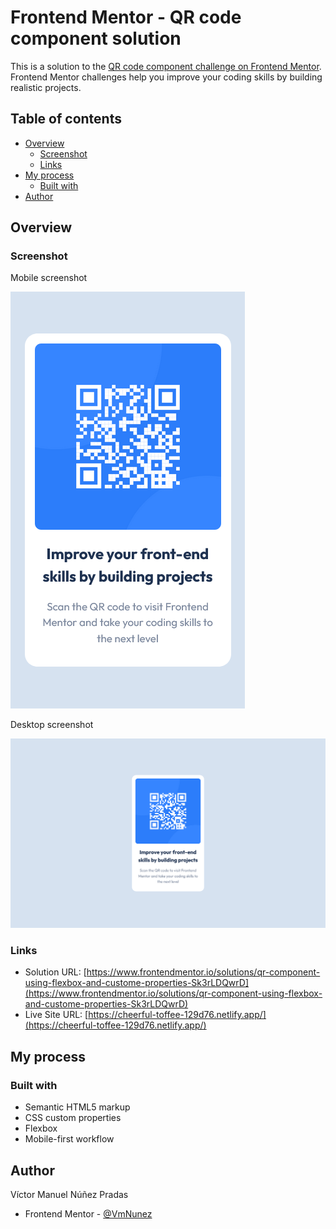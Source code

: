 # Frontend Mentor - QR code component solution

This is a solution to the [QR code component challenge on Frontend Mentor](https://www.frontendmentor.io/challenges/qr-code-component-iux_sIO_H). Frontend Mentor challenges help you improve your coding skills by building realistic projects. 

## Table of contents

- [Overview](#overview)
  - [Screenshot](#screenshot)
  - [Links](#links)
- [My process](#my-process)
  - [Built with](#built-with)
- [Author](#author)


## Overview

### Screenshot
Mobile screenshot

![](screenshot/Mobile.png)

Desktop screenshot

![](screenshot/Desktop.png)

### Links

- Solution URL: [https://www.frontendmentor.io/solutions/qr-component-using-flexbox-and-custome-properties-Sk3rLDQwrD](https://www.frontendmentor.io/solutions/qr-component-using-flexbox-and-custome-properties-Sk3rLDQwrD)
- Live Site URL: [https://cheerful-toffee-129d76.netlify.app/](https://cheerful-toffee-129d76.netlify.app/)

## My process

### Built with

- Semantic HTML5 markup
- CSS custom properties
- Flexbox
- Mobile-first workflow


## Author
Víctor Manuel Núñez Pradas

- Frontend Mentor - [@VmNunez](https://www.frontendmentor.io/profile/VmNunez)
